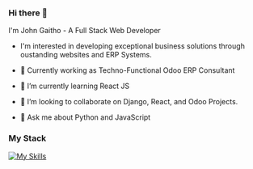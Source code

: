 ### Hi there 👋

I'm John Gaitho -  A Full Stack Web Developer 

- I'm interested in developing exceptional business solutions through oustanding websites and ERP Systems.

- 🔭 Currently working as Techno-Functional Odoo ERP Consultant
- 🌱 I’m currently learning React JS
- 👯 I’m looking to collaborate on Django, React, and Odoo Projects.
- 💬 Ask me about Python and JavaScript

### My Stack

[![My Skills](https://skillicons.dev/icons?i=js,py,html,css,tailwind,django,react,vue,nodejs,postgres,jquery,docker,firebase,graphql,git)](https://skillicons.dev)
